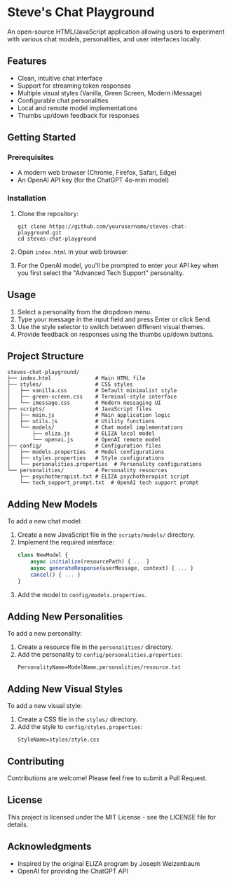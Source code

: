 # Steve's Chat Playground

An open-source HTML/JavaScript application allowing users to experiment with various chat models, personalities, and user interfaces locally.

## Features

- Clean, intuitive chat interface
- Support for streaming token responses
- Multiple visual styles (Vanilla, Green Screen, Modern iMessage)
- Configurable chat personalities
- Local and remote model implementations
- Thumbs up/down feedback for responses

## Getting Started

### Prerequisites

- A modern web browser (Chrome, Firefox, Safari, Edge)
- An OpenAI API key (for the ChatGPT 4o-mini model)

### Installation

1. Clone the repository:
   ```
   git clone https://github.com/yourusername/steves-chat-playground.git
   cd steves-chat-playground
   ```

2. Open `index.html` in your web browser.

3. For the OpenAI model, you'll be prompted to enter your API key when you first select the "Advanced Tech Support" personality.

## Usage

1. Select a personality from the dropdown menu.
2. Type your message in the input field and press Enter or click Send.
3. Use the style selector to switch between different visual themes.
4. Provide feedback on responses using the thumbs up/down buttons.

## Project Structure

```
steves-chat-playground/
├── index.html              # Main HTML file
├── styles/                 # CSS styles
│   ├── vanilla.css         # Default minimalist style
│   ├── green-screen.css    # Terminal-style interface
│   └── imessage.css        # Modern messaging UI
├── scripts/                # JavaScript files
│   ├── main.js             # Main application logic
│   ├── utils.js            # Utility functions
│   └── models/             # Chat model implementations
│       ├── eliza.js        # ELIZA local model
│       └── openai.js       # OpenAI remote model
├── config/                 # Configuration files
│   ├── models.properties   # Model configurations
│   ├── styles.properties   # Style configurations
│   └── personalities.properties  # Personality configurations
└── personalities/          # Personality resources
    ├── psychotherapist.txt # ELIZA psychotherapist script
    └── tech_support_prompt.txt  # OpenAI tech support prompt
```

## Adding New Models

To add a new chat model:

1. Create a new JavaScript file in the `scripts/models/` directory.
2. Implement the required interface:
   ```javascript
   class NewModel {
       async initialize(resourcePath) { ... }
       async generateResponse(userMessage, context) { ... }
       cancel() { ... }
   }
   ```
3. Add the model to `config/models.properties`.

## Adding New Personalities

To add a new personality:

1. Create a resource file in the `personalities/` directory.
2. Add the personality to `config/personalities.properties`:
   ```
   PersonalityName=ModelName,personalities/resource.txt
   ```

## Adding New Visual Styles

To add a new visual style:

1. Create a CSS file in the `styles/` directory.
2. Add the style to `config/styles.properties`:
   ```
   StyleName=styles/style.css
   ```

## Contributing

Contributions are welcome! Please feel free to submit a Pull Request.

## License

This project is licensed under the MIT License - see the LICENSE file for details.

## Acknowledgments

- Inspired by the original ELIZA program by Joseph Weizenbaum
- OpenAI for providing the ChatGPT API 